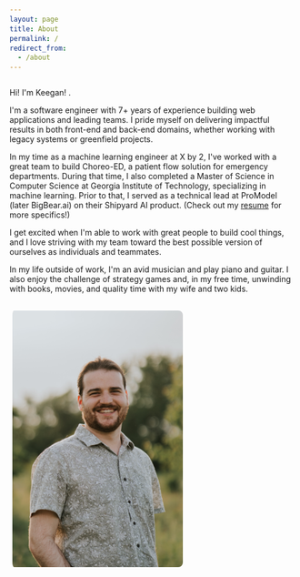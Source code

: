 ```yaml
---
layout: page
title: About
permalink: /
redirect_from:
  - /about
---
```


<div class="about-container">
  <div class="about-text">
    <p>Hi! I'm Keegan! .</p>
    <p>I'm a software engineer with 7+ years of experience building web applications and leading teams. I pride myself on delivering impactful results in both front-end and back-end domains, whether working with legacy systems or greenfield projects.</p>
    <p>In my time as a machine learning engineer at X by 2, I've worked with a great team to build Choreo-ED, a patient flow solution for emergency departments. During that time, I also completed a Master of Science in Computer Science at Georgia Institute of Technology, specializing in machine learning. Prior to that, I served as a technical lead at ProModel (later BigBear.ai) on their Shipyard AI product. (Check out my <a href="/assets/pdf/resume.pdf">resume</a> for more specifics!)</p>
    <p>I get excited when I'm able to work with great people to build cool things, and I love striving with my team toward the best possible version of ourselves as individuals and teammates.  </p>
    <p>In my life outside of work, I'm an avid musician and play piano and guitar. I also enjoy the challenge of strategy games and, in my free time, unwinding with books, movies, and quality time with my wife and two kids. </p>
  </div>
  <img src="/assets/me.jpg" alt="Keegan Kozler" class="about-image">
</div>

<style>

.about-container {
  display: flex;
  align-items: flex-start;
  justify-content: space-between;
  gap: 1rem;
  flex-wrap: wrap; /* allows wrapping for small screens */
}

.about-text {
  flex: 1;
  min-width: 250px; /* ensures text doesn’t collapse too much */
}

.about-image {
  width: 300px;
  max-width: 100%; /* scales down on small screens */
  height: auto;
  border-radius: 8px;
  padding-left: 5px;
}

/* Stack image below text on mobile */
@media (max-width: 768px) {
  .post-header {
    display: none;
  }

  .about-container {
    flex-direction: column;
    align-items: center;
    text-align: center;
  }

  .about-image {
    padding-left: 0;
    margin-top: 1rem;
  }
}


</style>